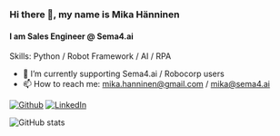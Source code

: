 ### Hi there 👋, my name is Mika Hänninen
#### I am Sales Engineer @ Sema4.ai


Skills: Python / Robot Framework / AI / RPA 

- 🔭 I’m currently supporting Sema4.ai / Robocorp users
- 📫 How to reach me: mika.hanninen@gmail.com / mika@sema4.ai


[<img alt="Github" src="https://img.shields.io/badge/GitHub-%2312100E.svg?&style=for-the-badge&logo=Github&logoColor=white" />](https://github.com/mikahanninen)  [<img alt="LinkedIn" src="https://img.shields.io/badge/linkedin-%230077B5.svg?&style=for-the-badge&logo=linkedin&logoColor=white" />](https://www.linkedin.com/in/hanninenmika/)  


![GitHub stats](https://github-readme-stats.vercel.app/api?username=mikahanninen&show_icons=true&count_private=true)



